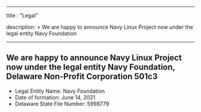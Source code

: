 
---
title : "Legal"

description: >
    We are happy to announce Navy Linux Project now under the legal entity Navy Foundation

---
## We are happy to announce Navy Linux Project now under the legal entity Navy Foundation, Delaware Non-Profit Corporation 501c3

* Legal Entity Name: Navy Foundation
* Date of formation: June 14, 2021
* Delaware State File Number: 5998779
